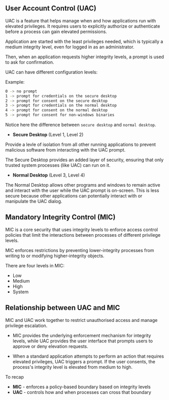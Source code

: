 ## User Account Control (UAC)

UAC is a feature that helps manage when and how applications run with elevated privileges. It requires users to explicitly authorize or authenticate before a process can gain elevated permissions.

Application are started with the least privileges needed, which is typically a medium integrity level, even for logged in as an administrator.

Then, when an application requests higher integrity levels, a prompt is used to ask for confirmation.

UAC can have different configuration levels:

Example:
```sh
0 -> no prompt
1 -> prompt for credentials on the secure desktop
2 -> prompt for consent on the secure desktop
3 -> prompt for credentials on the normal desktop
4 -> prompt for consent on the normal desktop
5 -> prompt for consent for non-windows binaries
```

Notice here the difference between `secure desktop` and `normal desktop`.

- **Secure Desktop** (Level 1, Level 2)

Provide a levle of isolation from all other running applications to prevent malicious software from interacting with the UAC prompt.

The Secure Desktop provides an added layer of security, ensuring that only trusted system processes (like UAC) can run on it.

- **Normal Desktop** (Level 3, Level 4)

The Normal Desktop allows other programs and windows to remain active and interact with the user while the UAC prompt is on-screen. This is less secure because other applications can potentially interact with or manipulate the UAC dialog.

## Mandatory Integrity Control (MIC)

MIC is a core security that uses integrity levels to enforce access control policies that limit the interactions between processes of different privilege levels.

MIC enforces restrictions by preventing lower-integrity processes from writing to or modifying higher-integrity objects.

There are four levels in MIC:
- Low
- Medium
- High
- System

## Relationship between UAC and MIC

MIC and UAC work together to restrict unauthorised access and manage privilege escalation.

- MIC provides the underlying enforcement mechanism for integrity levels, while UAC provides the user interface that prompts users to approve or deny elevation requests.

- When a standard application attempts to perform an action that requires elevated privileges, UAC triggers a prompt. If the user consents, the process's integrity level is elevated from medium to high.

To recap
- **MIC** - enforces a policy-based boundary based on integrity levels
- **UAC** - controls how and when processes can cross that boundary



